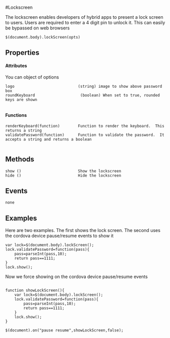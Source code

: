 #Lockscreen

The lockscreen enables developers of hybrid apps to present a lock screen to users.
Users are required to enter a 4 digit pin to unlock it.  This can easily be bypassed
on web browsers

```
$(document.body).lockScreen(opts)
```

## Properties

#### Attributes
You can object of options

```
logo                            (string) image to show above password box
roundKeyboard                    (boolean) When set to true, rounded keys are shown


```

#### Functions

```
renderKeyboard(function)        Function to render the keyboard.  This returns a string
validatePassword(function)      Function to validate the password.  It accepts a string and returns a boolean


```


## Methods
```
show ()                         Show the lockscreen
hide ()                         Hide the lockscreen
```

## Events
```
none
```

## Examples

Here are two examples.  The first shows the lock screen.  The second uses the cordova device pause/resume events to show it

```
var lock=$(document.body).lockScreen();
lock.validatePassword=function(pass){
    pass=parseInt(pass,10);
    return pass==1111;
}
lock.show();
```

Now we force showing on the cordova device pause/resume events

```

function showLockScreen(){
    var lock=$(document.body).lockScreen();
    lock.validatePassword=function(pass){
        pass=parseInt(pass,10);
        return pass==1111;
    }
    lock.show();
}

$(document).on("pause resume",showLockScreen,false);

```